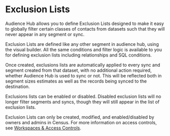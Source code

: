 # Exclusion Lists

Audience Hub allows you to define Exclusion Lists designed to make it easy to globally filter certain classes of contacts from datasets such that they will never appear in any segment or sync.&#x20;

Exclusion Lists are defined like any other segment in audience hub, using the visual builder. All the same conditions and filter logic is available to you for defining exclusion lists including relationships and SQL conditions.&#x20;

Once created, exclusions lists are automatically applied to every sync and segment created from that dataset, with no additional action required, whether Audience Hub is used to sync or not. This will be reflected both in segment sizes estimates as well as the records being synced to the destination.&#x20;

Exclusions lists can be enabled or disabled. Disabled exclusion lists will no longer filter segments and syncs, though they will still appear in the list of exclusion lists.&#x20;

Exclusion Lists can only be created, modified, and enabled/disabled by owners and admins in Census. For more information on access controls, see [Workspaces & Access Controls](../../misc/security-and-privacy/workspaces.md).
